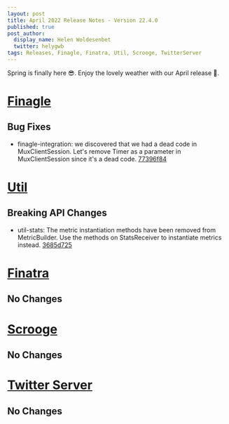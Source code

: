 ```yaml
---
layout: post
title: April 2022 Release Notes - Version 22.4.0
published: true
post_author:
  display_name: Helen Woldesenbet
  twitter: helygwb
tags: Releases, Finagle, Finatra, Util, Scrooge, TwitterServer
---
```


Spring is finally here 😎. Enjoy the lovely weather with our April release 🎉.

[Finagle](https://github.com/twitter/finagle/)
==============================================

Bug Fixes
---------

-   finagle-integration: we discovered that we had a dead code in MuxClientSession.
    Let's remove Timer as a parameter in MuxClientSession since it's a dead code.
    [77396f84](https://github.com/twitter/finagle/commit/77396f8498b3513a927ad8c30637d3afe0d230e6)

[Util](https://github.com/twitter/util/)
========================================

Breaking API Changes
--------------------

-   util-stats: The metric instantiation methods have been removed from MetricBuilder. Use the methods on
    StatsReceiver to instantiate metrics instead. [3685d725](https://github.com/twitter/util/commit/3685d7251f0fc43a6f5746ee6e562c5c91ed34a3)

[Finatra](https://github.com/twitter/finatra/)
==============================================

No Changes
----------

[Scrooge](https://github.com/twitter/scrooge/)
==============================================

No Changes
----------

[Twitter Server](https://github.com/twitter/twitter-server/)
============================================================

No Changes
----------


